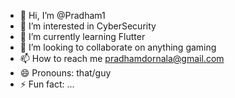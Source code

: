 - 👋 Hi, I’m @Pradham1
- 👀 I’m interested in CyberSecurity
- 🌱 I’m currently learning Flutter
- 💞️ I’m looking to collaborate on anything gaming
- 📫 How to reach me pradhamdornala@gmail.com
- 😄 Pronouns: that/guy
- ⚡ Fun fact: ...

<!---
Pradham1/Pradham1 is a ✨ special ✨ repository because its `README.md` (this file) appears on your GitHub profile.
You can click the Preview link to take a look at your changes.
--->
